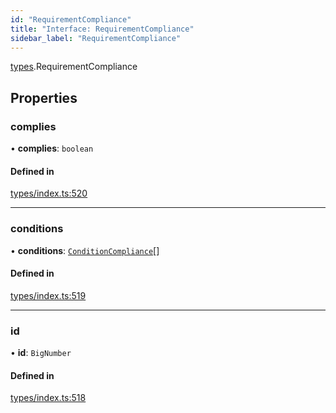 ```yaml
---
id: "RequirementCompliance"
title: "Interface: RequirementCompliance"
sidebar_label: "RequirementCompliance"
---
```


[types](../../../modules/Types/Types.md).RequirementCompliance

## Properties

### complies

• **complies**: `boolean`

#### Defined in

[types/index.ts:520](https://github.com/PolymeshAssociation/polymesh-sdk/blob/95e180d2/src/types/index.ts#L520)

___

### conditions

• **conditions**: [`ConditionCompliance`](../ConditionCompliance/ConditionCompliance.md)[]

#### Defined in

[types/index.ts:519](https://github.com/PolymeshAssociation/polymesh-sdk/blob/95e180d2/src/types/index.ts#L519)

___

### id

• **id**: `BigNumber`

#### Defined in

[types/index.ts:518](https://github.com/PolymeshAssociation/polymesh-sdk/blob/95e180d2/src/types/index.ts#L518)
